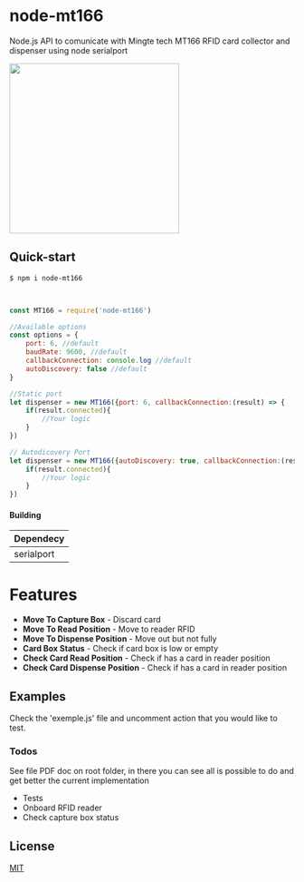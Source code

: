 # node-mt166
Node.js API to comunicate with Mingte tech MT166 RFID card collector and dispenser using node serialport 

<img width="300px" src="https://github.com/myTapp/mt166-js/blob/master/card-collector-dispenser-MT166-RF-for-both.jpg?raw=true"></img>

## Quick-start

```sh
$ npm i node-mt166
```

```javascript


const MT166 = require('node-mt166')

//Available options
const options = {
    port: 6, //default
    baudRate: 9600, //default
    callbackConnection: console.log //default 
    autoDiscovery: false //default
}

//Static port
let dispenser = new MT166({port: 6, callbackConnection:(result) => {
    if(result.connected){
        //Your logic
    }
})

// Autodicovery Port 
let dispenser = new MT166({autoDiscovery: true, callbackConnection:(result) => {
    if(result.connected){
        //Your logic
    }
})


```

#### Building

| Dependecy  |
| ------  |
| serialport |

# Features

  - **Move To Capture Box** - Discard card
  - **Move To Read Position** - Move to reader RFID
  - **Move To Dispense Position** - Move out but not fully
  - **Card Box Status** - Check if card box is low or empty
  - **Check Card Read Position** - Check if has a card in reader position
  - **Check Card Dispense Position** - Check if has a card in reader position


## Examples

Check the 'exemple.js' file and uncomment action that you would like to test.

### Todos

See file PDF doc on root folder, in there you can see all is possible to do and get better the current implementation

 - Tests
 - Onboard RFID reader
 - Check capture box status

License
----

[MIT](https://choosealicense.com/licenses/mit/)